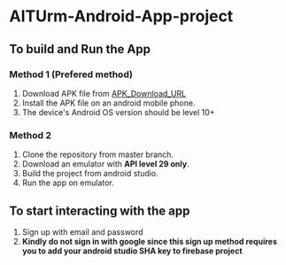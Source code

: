 # AITUrm-Android-App-project

## To build and Run the App
### Method 1 (Prefered method)
1. Download APK file from [APK_Download_URL](https://drive.google.com/drive/folders/1AT89PwVvNeeFPhvR33vBE9lNWjqK_h_6?usp=sharing,"APK_Download_URL")
2. Install the APK file on an android mobile phone.
3. The device's Android OS version should be level 10+
### Method 2
1. Clone the repository from master branch.
2. Download an emulator with **API level 29 only**.
3. Build the project from android studio.
4. Run the app on emulator.
## To start interacting with the app
1. Sign up with email and password
2. **Kindly do not sign in with google since this sign up method requires you to add your android studio SHA key to firebase project** 
